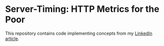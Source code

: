 # Server-Timing: HTTP Metrics for the Poor

This repository contains code implementing concepts from my [LinkedIn article](https://www.linkedin.com/pulse/server-timing-http-metrics-poor-%C5%82ukasz-%C5%82epecki-pawvf).